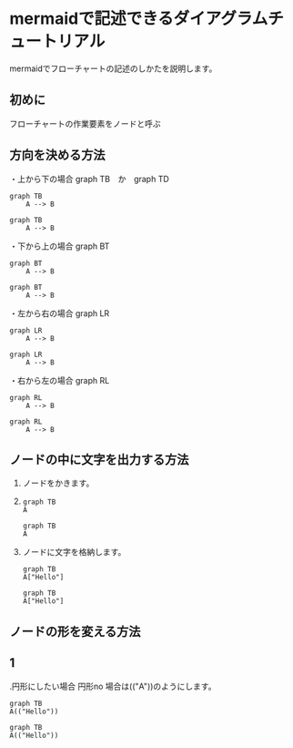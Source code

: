 # mermaidで記述できるダイアグラムチュートリアル
mermaidでフローチャートの記述のしかたを説明します。

## 初めに
フローチャートの作業要素をノードと呼ぶ

## 方向を決める方法
・上から下の場合
graph TB　か　graph TD
```
graph TB
    A --> B
```
```mermaid
graph TB
    A --> B
```
・下から上の場合
graph BT
```
graph BT
    A --> B
```
```mermaid
graph BT
    A --> B
```
・左から右の場合
graph LR
```
graph LR
    A --> B
```
```mermaid
graph LR
    A --> B
```


・右から左の場合
graph RL
```
graph RL
    A --> B
```
```mermaid
graph RL
    A --> B
```

## ノードの中に文字を出力する方法
1. ノードをかきます。
2. 
    ```
    graph TB
    A
    ```
    ```Mermaid
    graph TB
    A
    ```
3. ノードに文字を格納します。
    ```
    graph TB
    A["Hello"]
    ```
    ```Mermaid
    graph TB
    A["Hello"]
    ```
## ノードの形を変える方法

## 1
.円形にしたい場合
円形no
場合は(("A"))のようにします。
```
graph TB
A(("Hello"))
```
```Mermaid
graph TB
A(("Hello"))
```